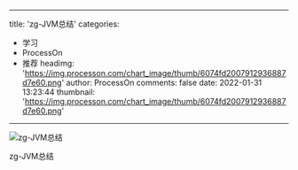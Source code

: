
---
title: 'zg-JVM总结'
categories: 
 - 学习
 - ProcessOn
 - 推荐
headimg: 'https://img.processon.com/chart_image/thumb/6074fd2007912936887d7e60.png'
author: ProcessOn
comments: false
date: 2022-01-31 13:23:44
thumbnail: 'https://img.processon.com/chart_image/thumb/6074fd2007912936887d7e60.png'
---

<div>   
<img class="thumb" alt="zg-JVM总结" src="https://img.processon.com/chart_image/thumb/6074fd2007912936887d7e60.png" referrerpolicy="no-referrer">
<p>zg-JVM总结</p>  
</div>
            